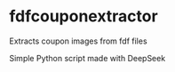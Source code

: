 # fdfcouponextractor
Extracts coupon images from fdf files

Simple Python script made with DeepSeek
